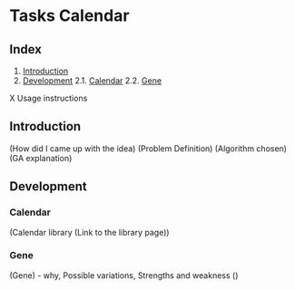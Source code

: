 # Tasks Calendar



## Index
1. [Introduction](#Introduction)
2. [Development](#Development)
2.1. [Calendar](#Calendar)
2.2. [Gene](#Gene)

X Usage instructions
 
## Introduction

(How did I came up with the idea)
(Problem Definition)
(Algorithm chosen)
(GA explanation)

## Development

### Calendar
 (Calendar library (Link to the library page))

### Gene
 (Gene) - why, Possible variations, Strengths and weakness
()

